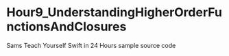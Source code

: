 # Hour9_UnderstandingHigherOrderFunctionsAndClosures
Sams Teach Yourself Swift in 24 Hours sample source code
